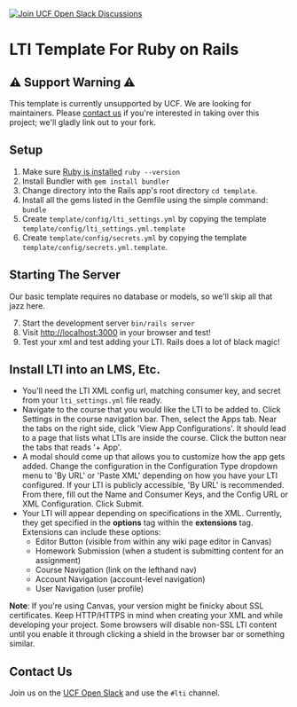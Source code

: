[![Join UCF Open Slack Discussions](https://ucf-open-slackin.herokuapp.com/badge.svg)](https://ucf-open-slackin.herokuapp.com/)

# LTI Template For Ruby on Rails

## ⚠️ Support Warning ⚠️

This template is currently unsupported by UCF. We are looking for maintainers. Please [contact us](#contact-us) if you're interested in taking over this project; we'll gladly link out to your fork.

## Setup

1. Make sure [Ruby is installed](https://www.ruby-lang.org/en/documentation/installation/) `ruby --version`
2. Install Bundler with `gem install bundler`
3. Change directory into the Rails app's root directory `cd template`.
4. Install all the gems listed in the Gemfile using the simple command: `bundle`
5. Create `template/config/lti_settings.yml` by copying the template `template/config/lti_settings.yml.template`
6. Create `template/config/secrets.yml` by copying the template `template/config/secrets.yml.template`.

## Starting The Server

Our basic template requires no database or models, so we'll skip all that jazz here.

7. Start the development server `bin/rails server`
8. Visit [http://localhost:3000](http://localhost:3000) in your browser and test!
9. Test your xml and test adding your LTI. Rails does a lot of black magic!


## Install LTI into an LMS, Etc.

- You'll need the LTI XML config url, matching consumer key, and secret from your `lti_settings.yml` file ready.
- Navigate to the course that you would like the LTI to be added to. Click Settings in the course navigation bar. Then, select the Apps tab. Near the tabs on the right side, click 'View App Configurations'. It should lead to a page that lists what LTIs are inside the course. Click the button near the tabs that reads '+ App'.
- A modal should come up that allows you to customize how the app gets added. Change the configuration in the Configuration Type dropdown menu to 'By URL' or 'Paste XML' depending on how you have your LTI configured. If your LTI is publicly accessible, 'By URL' is recommended. From there, fill out the Name and Consumer Keys, and the Config URL or XML Configuration. Click Submit.
- Your LTI will appear depending on specifications in the XML. Currently, they get specified in the **options** tag within the **extensions** tag. Extensions can include these options:
    - Editor Button (visible from within any wiki page editor in Canvas)
    - Homework Submission (when a student is submitting content for an assignment)
    - Course Navigation (link on the lefthand nav)
    - Account Navigation (account-level navigation)
    - User Navigation (user profile)

**Note**: If you're using Canvas, your version might be finicky about SSL certificates. Keep HTTP/HTTPS in mind when creating your XML and while developing your project. Some browsers will disable non-SSL LTI content until you enable it through clicking a shield in the browser bar or something similar.

## Contact Us

Join us on the [UCF Open Slack](https://ucf-open-slackin.herokuapp.com/) and use the `#lti` channel.
